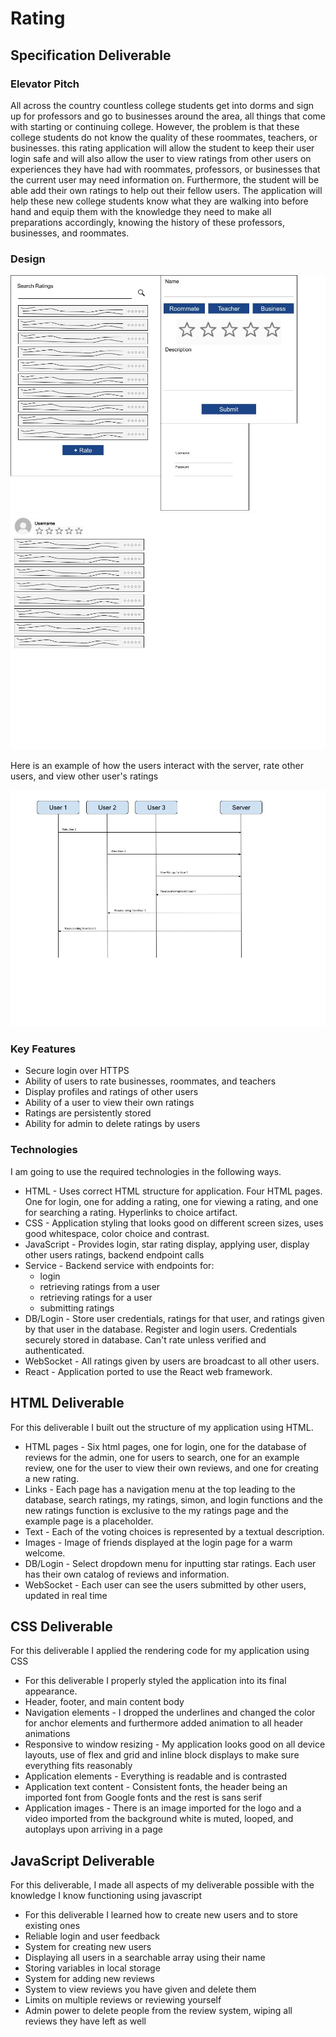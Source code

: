 # Rating

## Specification Deliverable

### Elevator Pitch

All across the country countless college students get into dorms and sign up for professors and go to businesses around the area, all things that come with starting or continuing college. However, the problem is that these college students do not know the quality of these roommates, teachers, or businesses. this rating application will allow the student to keep their user login safe and will also allow the user to view ratings from other users on experiences they have had with roommates, professors, or businesses that the current user may need information on. Furthermore, the student will be able add their own ratings to help out their fellow users. The application will help these new college students know what they are walking into before hand and equip them with the knowledge they need to make all preparations accordingly, knowing the history of these professors, businesses, and roommates.

### Design

![](assets/images/One.jpg)
![](assets/images/Two.jpg)

Here is an example of how the users interact with the server, rate other users, and view other user's ratings

![Here is an example of how the users interact with the server, rate other users, and view other user's ratings](assets/images/Three.jpg)

### Key Features

- Secure login over HTTPS
- Ability of users to rate businesses, roommates, and teachers
- Display profiles and ratings of other users
- Ability of a user to view their own ratings
- Ratings are persistently stored
- Ability for admin to delete ratings by users

### Technologies

I am going to use the required technologies in the following ways.
- HTML - Uses correct HTML structure for application. Four HTML pages. One for login, one for adding a rating, one for viewing a rating, and one for searching a rating. Hyperlinks to choice artifact.
- CSS - Application styling that looks good on different screen sizes, uses good whitespace, color choice and contrast.
- JavaScript - Provides login, star rating display, applying user, display other users ratings, backend endpoint calls
- Service - Backend service with endpoints for:
    - login
    - retrieving ratings from a user
    - retrieving ratings for a user
    - submitting ratings
- DB/Login - Store user credentials, ratings for that user, and ratings given by that user in the database. Register and login users. Credentials securely stored in database. Can't rate unless verified and authenticated.
- WebSocket - All ratings given by users are broadcast to all other users.
- React - Application ported to use the React web framework.

## HTML Deliverable
For this deliverable I built out the structure of my application using HTML.

- HTML pages - Six html pages, one for login, one for the database of reviews for the admin, one for users to search, one for an example review, one for the user to view their own reviews, and one for creating a new rating.
- Links - Each page has a navigation menu at the top leading to the database, search ratings, my ratings, simon, and login functions and the new ratings function is exclusive to the my ratings page and the example page is a placeholder.
- Text - Each of the voting choices is represented by a textual description.
- Images - Image of friends displayed at the login page for a warm welcome.
- DB/Login - Select dropdown menu for inputting star ratings. Each user has their own catalog of reviews and information.
- WebSocket - Each user can see the users submitted by other users, updated in real time

## CSS Deliverable
For this deliverable I applied the rendering code for my application using CSS
- For this deliverable I properly styled the application into its final appearance.
- Header, footer, and main content body
- Navigation elements - I dropped the underlines and changed the color for anchor elements and furthermore added animation to all header animations
- Responsive to window resizing - My application looks good on all device layouts, use of flex and grid and inline block displays to make sure everything fits reasonably
- Application elements - Everything is readable and is contrasted
- Application text content - Consistent fonts, the header being an imported font from Google fonts and the rest is sans serif 
- Application images - There is an image imported for the logo and a video imported from the background white is muted, looped, and autoplays upon arriving in a page

## JavaScript Deliverable
For this deliverable, I made all aspects of my deliverable possible with the knowledge I know functioning using javascript
- For this deliverable I learned how to create new users and to store existing ones
- Reliable login and user feedback
- System for creating new users
- Displaying all users in a searchable array using their name
- Storing variables in local storage
- System for adding new reviews
- System to view reviews you have given and delete them
- Limits on multiple reviews or reviewing yourself
- Admin power to delete people from the review system, wiping all reviews they have left as well